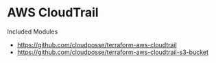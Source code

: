 # AWS CloudTrail

Included Modules

- https://github.com/cloudposse/terraform-aws-cloudtrail
- https://github.com/cloudposse/terraform-aws-cloudtrail-s3-bucket
